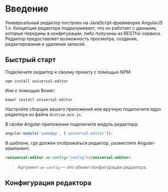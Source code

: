 # Введение

Универсальный редактор построен на JavaScript-фреймворке AngularJS 1.x. Концепция редактора подразумевает, что он 
работает с данными, которые переданы в конфигурации, либо получены из RESTful-сервиса. Редактор предоставляет 
возможность просмотра, создания, редактирования и удаления записей.

## Быстрый старт

Подключите редактор к своему проекту с помощью NPM:

```
npm install universal-editor
```

Или с помощью Bower:

```
bower install universal-editor
```

Настройте сборщик вашего приложения или вручную подключите ядро редактора из файла `dist/ue.min.js`.

В своём Angular-приложение подключите модуль редактора:

```javascript
angular.module('someApp', ['universal-editor']);
```

В шаблоне, где должен отображаться редактор, разместите Angular-компонент:

```html
<universal-editor ue-config="config"></universal-editor>
```

> Аргумент `ue-config` — это объект конфигурации редактора.

## Конфигурация редактора

